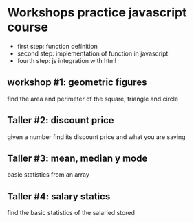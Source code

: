 # Workshops practice javascript course
- first step: function definition
- second step: implementation of function in javascript
- fourth step: js integration with html
## workshop #1: geometric figures
find the area and perimeter of the square, triangle and circle

## Taller #2: discount price
given  a number  find its discount price and what you are saving

## Taller #3: mean, median y mode
basic statistics from an array

## Taller #4: salary statics
find the basic statistics of the salaried stored
